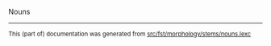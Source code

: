 Nouns

* * *

<small>This (part of) documentation was generated from [src/fst/morphology/stems/nouns.lexc](https://github.com/giellalt/lang-fro/blob/main/src/fst/morphology/stems/nouns.lexc)</small>
